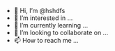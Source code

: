 - 👋 Hi, I’m @hshdfs
- 👀 I’m interested in ...
- 🌱 I’m currently learning ...
- 💞️ I’m looking to collaborate on ...
- 📫 How to reach me ...

<!---
hshdfs/hshdfs is a ✨ special ✨ repository because its `README.md` (this file) appears on your GitHub profile.
You can click the Preview link to take a look at your changes.
--->
